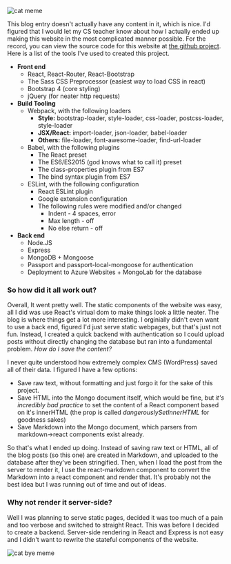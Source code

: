 ![cat meme](/images/cathello.jpg)

This blog entry doesn't actually have any content in it, which is nice. I'd figured that I would let my CS teacher know about how I actually ended up making this website in the most complicated manner possible. For the record, you can view the source code for this website at [the github project](https://github.com/dchao19/personalwebsite). Here is a list of the tools I've used to created this project.
* **Front end**
  * React, React-Router, React-Bootstrap
  * The Sass CSS Preprocessor (easiest way to load CSS in react)
  * Bootstrap 4 (core styling)
  * jQuery (for neater http requests)
* **Build Tooling**
  * Webpack, with the following loaders
    * __Style:__ bootstrap-loader, style-loader, css-loader, postcss-loader, style-loader
    * __JSX/React:__ import-loader, json-loader, babel-loader
    * __Others:__ file-loader, font-awesome-loader, find-url-loader 
  * Babel, with the following plugins
    * The React preset
    * The ES6/ES2015 (god knows what to call it) preset
    * The class-properties plugin from ES7
    * The bind syntax plugin from ES7
  * ESLint, with the following configuration
    * React ESLint plugin
    * Google extension configuration
    * The following rules were modified and/or changed
      * Indent - 4 spaces, error
      * Max length - off
      * No else return - off
* __Back end__
  * Node.JS
  * Express
  * MongoDB + Mongoose
  * Passport and passport-local-mongoose for authentication
  * Deployment to Azure Websites + MongoLab for the database   
  
### So how did it all work out?
Overall, It went pretty well. The static components of the website was easy, all I did was use React's virtual dom to make things look a little neater. The blog is where things get a lot more interesting. I orginially didn't even want to use a back end, figured I'd just serve static webpages, but that's just not fun. Instead, I created a quick backend with authentication so I could upload posts without directly changing the database but ran into a fundamental problem. *How do I save the content?*

I never quite understood how extremely complex CMS (WordPress) saved all of their data. I figured I have a few options:
* Save raw text, without formatting and just forgo it for the sake of this project. 
* Save HTML into the Mongo document itself, which would be fine, but *it's incredibly bad practice* to set the content of a React component based on it's innerHTML (the prop is called *dangerouslySetInnerHTML* for goodness sakes)
* Save Markdown into the Mongo document, which parsers from markdown->react components exist already.

So that's what I ended up doing. Instead of saving raw text or HTML, all of the blog posts (so this one) are created in Markdown, and uploaded to the database after they've been stringified. Then, when I load the post from the server to render it, I use the react-markdown component to convert the Markdown into a react component and render that. It's probably not the best idea but I was running out of time and out of ideas. 

### Why not render it server-side?
Well I was planning to serve static pages, decided it was too much of a pain and too verbose and switched to straight React. This was before I decided to create a backend. Server-side rendering in React and Express is not easy and I didn't want to rewrite the stateful components of the website. 

![cat bye meme](/images/catbye.jpg)